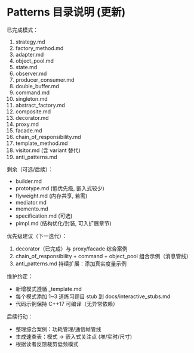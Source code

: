 # Patterns 目录说明 (更新)

已完成模式：
1. strategy.md
2. factory_method.md
3. adapter.md
4. object_pool.md
5. state.md
6. observer.md
7. producer_consumer.md
8. double_buffer.md
9. command.md
10. singleton.md
11. abstract_factory.md
12. composite.md
13. decorator.md
14. proxy.md
15. facade.md
16. chain_of_responsibility.md
17. template_method.md
18. visitor.md (含 variant 替代)
19. anti_patterns.md

剩余（可选/后续）：
- builder.md
- prototype.md (低优先级, 嵌入式较少)
- flyweight.md (内存共享, 若需)
- mediator.md
- memento.md
- specification.md (可选)
- pimpl.md (结构优化/封装, 可入扩展章节)

优先级建议（下一迭代）：
1. decorator（已完成）与 proxy/facade 综合案例
2. chain_of_responsibility + command + object_pool 组合示例（消息管线）
3. anti_patterns.md 持续扩展：添加真实度量示例

维护约定：
- 新增模式遵循 _template.md
- 每个模式添加 1~3 道练习题目 stub 到 docs/interactive_stubs.md
- 代码示例保持 C++17 可编译（无异常依赖）

后续行动：
- 整理综合案例：功耗管理/通信帧管线
- 生成速查表：模式 -> 嵌入式关注点 (堆/实时/尺寸)
- 根据读者反馈裁剪低频模式
